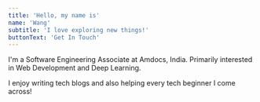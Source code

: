 ```yaml
---
title: 'Hello, my name is'
name: 'Wang'
subtitle: 'I love exploring new things!'
buttonText: 'Get In Touch'
---
```


I'm a Software Engineering Associate at Amdocs, India. Primarily interested in Web Development and Deep Learning.

I enjoy writing tech blogs and also helping every tech beginner I come across!
